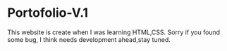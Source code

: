 # Portofolio-V.1
This website is create when I was learning HTML,CSS. Sorry if you found some bug, I think  needs development ahead,stay tuned.

